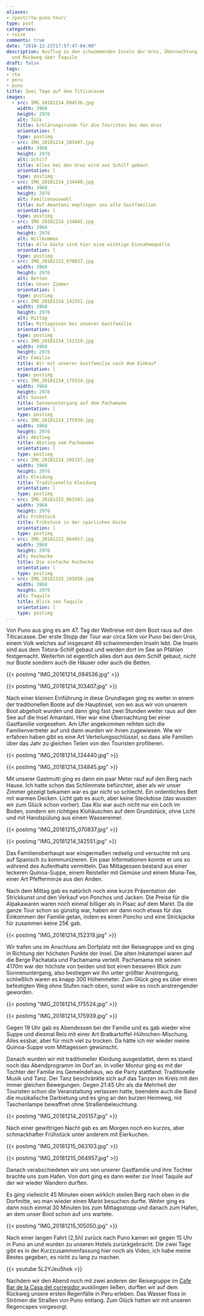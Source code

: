 ```yaml
---
aliases:
- /post/rtw-puno-tour/
type: post
categories:
- reise
comments: true
date: "2018-12-23T17:57:47-04:00"
description: Ausflug zu den schwimmenden Inseln der Uros, Übernachtung auf Amantani
  und Rückweg über Taquile
draft: false
tags:
- rtw
- peru
- puno
title: Zwei Tage auf dem Titicacasee
images:
  - src: IMG_20181214_094536.jpg
    width: 3968
    height: 2976
    alt: Talk
    title: Erklärungsrunde für die Touristen bei den Uros
    orientation: l
    type: postimg
  - src: IMG_20181214_103407.jpg
    width: 3968
    height: 2976
    alt: Schilf
    title: Alles bei den Uros wird aus Schilf gebaut
    orientation: l
    type: postimg
  - src: IMG_20181214_134440.jpg
    width: 3968
    height: 2976
    alt: Familienauswahl
    title: Auf Amantani empfingen uns alle Gastfamilien
    orientation: l
    type: postimg
  - src: IMG_20181214_134845.jpg
    width: 3968
    height: 2976
    alt: Willkommen
    title: Alle Gäste sind hier eine wichtige Einnahmequelle
    orientation: l
    type: postimg
  - src: IMG_20181215_070837.jpg
    width: 3968
    height: 2976
    alt: Betten
    title: Unser Zimmer
    orientation: l
    type: postimg
  - src: IMG_20181214_142551.jpg
    width: 3968
    height: 2976
    alt: Mittag
    title: Mittagessen bei unserer Gastfamilie
    orientation: l
    type: postimg
  - src: IMG_20181214_152319.jpg
    width: 3968
    height: 2976
    alt: Familie
    title: Wir mit unserer Gastfamilie nach dem Einkauf
    orientation: l
    type: postimg
  - src: IMG_20181214_175524.jpg
    width: 3968
    height: 2976
    alt: Sunset
    title: Sonnenuntergang auf dem Pachamama
    orientation: l
    type: postimg
  - src: IMG_20181214_175939.jpg
    width: 3968
    height: 2976
    alt: Abstieg
    title: Abstieg vom Pachamama
    orientation: l
    type: postimg
  - src: IMG_20181214_205157.jpg
    width: 3968
    height: 2976
    alt: Kleidung
    title: Traditionelle Kleidung
    orientation: l
    type: postimg
  - src: IMG_20181215_063103.jpg
    width: 3968
    height: 2976
    alt: Frühstück
    title: Frühstück in der spärlichen Küche
    orientation: l
    type: postimg
  - src: IMG_20181215_064957.jpg
    width: 3968
    height: 2976
    alt: Kochecke
    title: Die einfache Kochecke
    orientation: l
    type: postimg
  - src: IMG_20181215_105050.jpg
    width: 3968
    height: 2976
    alt: Taquile
    title: Blick von Taquile
    orientation: l
    type: postimg
---
```


Von Puno aus ging es am 47. Tag der Weltreise mit dem Boot raus auf den Titicacasee. Der erste Stopp der Tour war circa 5km vor Puno bei den Uros, einem Volk welches auf insgesamt 49 schwimmenden Inseln lebt. Die Inseln sind aus dem Totora-Schilf gebaut und werden dort im See an Pfählen festgemacht. Weiterhin ist eigentlich alles dort aus dem Schilf gebaut, nicht nur Boote sondern auch die Häuser oder auch die Betten.

{{< postimg "IMG_20181214_094536.jpg" >}}

{{< postimg "IMG_20181214_103407.jpg" >}}

Nach einer kleinen Einführung in diese Grundlagen ging es weiter in einem der traditionellen Boote auf die Hauptinsel, von wo aus wir von unserem Boot abgeholt wurden und dann ging fast zwei Stunden weiter raus auf den See auf die Insel Amantani. Hier war eine Übernachtung bei einer Gastfamilie vorgesehen. Am Ufer angekommen reihten sich die Familienvertreter auf und dann wurden wir ihnen zugewiesen. Wie wir erfahren haben gibt es eine Art Verteilungsschlüssel, so dass alle Familien über das Jahr zu gleichen Teilen von den Touristen profitieren.

{{< postimg "IMG_20181214_134440.jpg" >}}

{{< postimg "IMG_20181214_134845.jpg" >}}

Mit unserer Gastmutti ging es dann ein paar Meter rauf auf den Berg nach Hause. Ich hatte schon das Schlimmste befürchtet, aber als wir unser Zimmer gezeigt bekamen war es gar nicht so schlecht. Ein ordentliches Bett mit warmen Decken. Licht gab es auch, aber keine Steckdose (das wussten wir zum Glück schon vorher). Das Klo war auch nicht nur ein Loch im Boden, sondern ein richtiges Klohäuschen auf dem Grundstück, ohne Licht und mit Handspülung aus einem Wassereimer.

{{< postimg "IMG_20181215_070837.jpg" >}}

{{< postimg "IMG_20181214_142551.jpg" >}}

Das Familienoberhaupt war einigermaßen redselig und versuchte mit uns auf Spanisch zu kommunizieren. Ein paar Informationen konnte er uns so während des Aufenthalts vermitteln. Das Mittagessen bestand aus einer leckeren Quinoa-Suppe, einem Reisteller mit Gemüse und einem Muna-Tee, einer Art Pfefferminze aus den Anden.

Nach dem Mittag gab es natürlich noch eine kurze Präsentation der Strickkunst und den Verkauf von Ponchos und Jacken. Die Preise für die Alpakawaren waren noch einmal billiger als in Pisac auf dem Markt. Da die ganze Tour schon so günstig war, haben wir dann noch etwas für das Einkommen der Familie getan, indem es einen Poncho und eine Strickjacke für zusammen keine 25€ gab. 

{{< postimg "IMG_20181214_152319.jpg" >}}

Wir trafen uns im Anschluss am Dorfplatz mit der Reisegruppe und es ging in Richtung der höchsten Punkte der Insel. Die alten Inkatempel waren auf die Berge Pachatata und Pachamama verteilt. Pachamama mit seinen 4170m war der höchste von beiden und bot einen besseren Blick zum Sonnenuntergang, also bestiegen wir ihn unter größter Anstrengung, schließlich waren es knapp 300 Höhenmeter. Zum Glück ging es über einen befestigten Weg ohne Stufen nach oben, sonst wäre es noch anstrengender geworden.

{{< postimg "IMG_20181214_175524.jpg" >}}

{{< postimg "IMG_20181214_175939.jpg" >}}

Gegen 19 Uhr gab es Abendessen bei der Familie und es gab wieder eine Suppe und diesmal Reis mit einer Art Bratkartoffel-Hühnchen-Mischung. Alles essbar, aber für mich viel zu trocken. Da hätte ich mir wieder meine Quinoa-Suppe vom Mittagessen gewünscht.

Danach wurden wir mit traditioneller Kleidung ausgestattet, denn es stand noch das Abendprogramm im Dorf an. In voller Montur ging es mit der Tochter der Familie ins Gemeindehaus, wo die Party stattfand: Traditionelle Musik und Tanz. Der Tanz beschränkte sich auf das Tanzen im Kreis mit den immer gleichen Bewegungen. Gegen 21:45 Uhr als die Mehrheit der Touristen schon die Veranstaltung verlassen hatte, beendete auch die Band die musikalische Darbietung und es ging an den kurzen Heimweg, mit Taschenlampe bewaffnet ohne Straßenbeleuchtung.

{{< postimg "IMG_20181214_205157.jpg" >}}

Nach einer gewittrigen Nacht gab es am Morgen noch ein kurzes, aber schmackhafter Frühstück unter anderem mit Eierkuchen. 

{{< postimg "IMG_20181215_063103.jpg" >}}

{{< postimg "IMG_20181215_064957.jpg" >}}

Danach verabschiedeten wir uns von unserer Gastfamilie und ihre Tochter brachte uns zum Hafen. Von dort ging es dann weiter zur Insel Taquile auf der wir wieder Wandern durften. 

Es ging vielleicht 45 Minuten einen wirklich steilen Berg nach oben in die Dorfmitte, wo man wieder einen Markt besuchen durfte. Weiter ging es dann noch einmal 30 Minuten bis zum Mittagsstopp und danach zum Hafen, an dem unser Boot schon auf uns wartete.

{{< postimg "IMG_20181215_105050.jpg" >}}

Nach einer langen Fahrt (2,5h) zurück nach Puno kamen wir gegen 15 Uhr in Puno an und wurden zu unseren Hotels zurückgebracht. Die zwei Tage gibt es in der Kurzzusammenfassung hier noch als Video, ich habe meine Bestes gegeben, es nicht zu lang zu machen.

{{< youtube 5L2YJeu5hok >}}

Nachdem wir den Abend noch mit zwei anderen der Reisegruppe im [Cafe Bar de la Casa del corregidor
](https://goo.gl/maps/XGREyuFy5AK2) ausklingen ließen, durften wir auf dem Rückweg unsere ersten Regenfälle in Peru erleben. Das Wasser floss in Strömen die Straßen von Puno entlang. Zum Glück hatten wir mit unseren Regencapes vorgesorgt.

